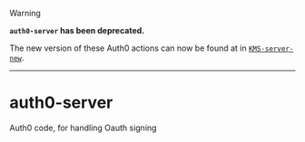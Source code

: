 > [!WARNING]
> 
> **`auth0-server` has been deprecated.**
>
> The new version of these Auth0 actions can now be found at in [`KMS-server-new`](https://github.com/Othent/KMS-server-new/blob/main/auth0/actions/add-user-metadata.js).

----

# auth0-server
Auth0 code, for handling Oauth signing 
